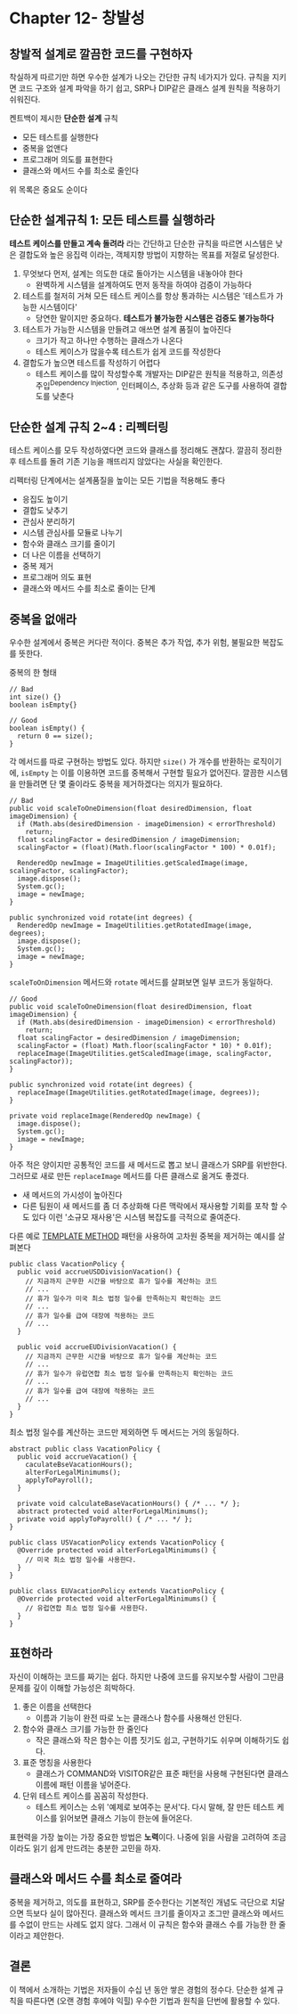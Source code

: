 # Chapter 12- 창발성

## 창발적 설계로 깔끔한 코드를 구현하자
착실하게 따르기만 하면 우수한 설계가 나오는 간단한 규칙 네가지가 있다.
규칙을 지키면 코드 구조와 설계 파악을 하기 쉽고, SRP나 DIP같은 클래스 설계 원칙을 적용하기 쉬워진다.

켄트백이 제시한 **단순한 설계** 규칙
- 모든 테스트를 실행한다
- 중복을 없앤다
- 프로그래머 의도를 표현한다
- 클래스와 메서드 수를 최소로 줄인다

위 목록은 중요도 순이다

## 단순한 설계규칙 1: 모든 테스트를 실행하라
**테스트 케이스를 만들고 계속 돌려라** 라는 간단하고 단순한 규칙을 따르면
시스템은 낮은 결합도와 높은 응집력 이라는, 객체지향 방법이 지향하는 목표를 저절로 달성한다.

1. 무엇보다 먼저, 설계는 의도한 대로 돌아가는 시스템을 내놓아야 한다
    - 완벽하게 시스템을 설계하여도 먼저 동작을 하여야 검증이 가능하다
2. 테스트를 철저히 거쳐 모든 테스트 케이스를 항상 통과하는 시스템은 '테스트가 가능한 시스템이다'
    - 당연한 말이지만 중요하다. **테스트가 불가능한 시스템은 검증도 불가능하다**
3. 테스트가 가능한 시스템을 만들려고 애쓰면 설계 품질이 높아진다
    - 크기가 작고 하나만 수행하는 클래스가 나온다
    - 테스트 케이스가 많을수록 테스트가 쉽게 코드를 작성한다
4. 결합도가 높으면 테스트를 작성하기 어렵다
    - 테스트 케이스를 많이 작성할수록 개발자는 DIP같은 원칙을 적용하고, 의존성 주입<sup>Dependency Injection</sup>, 인터페이스, 추상화 등과 같은 도구를 사용하여 결합도를 낮춘다


## 단순한 설계 규칙 2~4 : 리펙터링
테스트 케이스를 모두 작성하였다면 코드와 클래스를 정리해도 괜찮다.
깔끔히 정리한 후 테스트를 돌려 기존 기능을 깨뜨리지 않았다는 사실을 확인한다.

리펙터링 단계에서는 설계품질을 높이는 모든 기법을 적용해도 좋다
- 응집도 높이기
- 결합도 낮추기
- 관심사 분리하기
- 시스템 관심사를 모듈로 나누기
- 함수와 클래스 크기를 줄이기
- 더 나은 이름을 선택하기
- 중복 제거
- 프로그래머 의도 표현
- 클래스와 메서드 수를 최소로 줄이는 단계


## 중복을 없애라
우수한 설계에서 중복은 커다란 적이다.
중복은 추가 작업, 추가 위험, 불필요한 복잡도를 뜻한다.


중복의 한 형태
```
// Bad
int size() {}
boolean isEmpty{}
```
```
// Good
boolean isEmpty() {
  return 0 == size();
}
```
각 메서드를 따로 구현하는 방법도 있다. 하지만 `size()` 가 개수를 반환하는 로직이기에, `isEmpty` 는 이를 이용하면 코드를 중복해서 구현할 필요가 없어진다.
깔끔한 시스템을 만들려면 단 몇 줄이라도 중복을 제거하겠다는 의지가 필요하다.


```
// Bad
public void scaleToOneDimension(float desiredDimension, float imageDimension) {
  if (Math.abs(desiredDimension - imageDimension) < errorThreshold)
    return;
  float scalingFactor = desiredDimension / imageDimension;
  scalingFactor = (float)(Math.floor(scalingFactor * 100) * 0.01f);

  RenderedOp newImage = ImageUtilities.getScaledImage(image, scalingFactor, scalingFactor);
  image.dispose();
  System.gc();
  image = newImage;
}

public synchronized void rotate(int degrees) {
  RenderedOp newImage = ImageUtilities.getRotatedImage(image, degrees);
  image.dispose();
  System.gc();
  image = newImage;
}
```
`scaleToOnDimension` 메서드와 `rotate` 메서드를 살펴보면 일부 코드가 동일하다.

```
// Good
public void scaleToOneDimension(float desiredDimension, float imageDimension) {
  if (Math.abs(desiredDimension - imageDimension) < errorThreshold)
    return;
  float scalingFactor = desiredDimension / imageDimension;
  scalingFactor = (float) Math.floor(scalingFactor * 10) * 0.01f);
  replaceImage(ImageUtilities.getScaledImage(image, scalingFactor, scalingFactor));
}

public synchronized void rotate(int degrees) {
  replaceImage(ImageUtilities.getRotatedImage(image, degrees));
}

private void replaceImage(RenderedOp newImage) {
  image.dispose();
  System.gc();
  image = newImage;
}
```
아주 적은 양이지만 공통적인 코드를 새 메서드로 뽑고 보니 클래스가 SRP를 위반한다. 그러므로 새로 만든 `replaceImage` 메서드를 다른 클래스로 옮겨도 좋겠다.

- 새 메서드의 가시성이 높아진다
- 다른 팀원이 새 메서드를 좀 더 추상화해 다른 맥락에서 재사용할 기회를 포착 할 수도 있다
이런 '소규모 재사용'은 시스템 복잡도를 극적으로 줄여준다. 



다른 예로 [TEMPLATE METHOD](https://beomseok95.tistory.com/245?category=1066005) 패턴을 사용하여 고차원 중복을 제거하는 예시를 살펴본다
```
public class VacationPolicy {
  public void accrueUSDDivisionVacation() {
    // 지금까지 근무한 시간을 바탕으로 휴가 일수를 계산하는 코드
    // ...
    // 휴가 일수가 미국 최소 법정 일수를 만족하는지 확인하는 코드 
    // ...
    // 휴가 일수를 급여 대장에 적용하는 코드
    // ...
  }
  
  public void accrueEUDivisionVacation() {
    // 지금까지 근무한 시간을 바탕으로 휴가 일수를 계산하는 코드
    // ...
    // 휴가 일수가 유럽연합 최소 법정 일수를 만족하는지 확인하는 코드
    // ...
    // 휴가 일수를 급여 대장에 적용하는 코드
    // ...
  }
}
```
최소 법정 일수를 계산하는 코드만 제외하면 두 메서드는 거의 동일하다.
```
abstract public class VacationPolicy {
  public void accrueVacation() {
    caculateBseVacationHours();
    alterForLegalMinimums();
    applyToPayroll();
  }
  
  private void calculateBaseVacationHours() { /* ... */ };
  abstract protected void alterForLegalMinimums();
  private void applyToPayroll() { /* ... */ };
}

public class USVacationPolicy extends VacationPolicy {
  @Override protected void alterForLegalMinimums() {
    // 미국 최소 법정 일수를 사용한다.
  }
}

public class EUVacationPolicy extends VacationPolicy {
  @Override protected void alterForLegalMinimums() {
    // 유럽연합 최소 법정 일수를 사용한다.
  }
}
```


## 표현하라
자신이 이해하는 코드를 짜기는 쉽다. 하지만 나중에 코드를 유지보수할 사람이 그만큼 문제를 깊이 이해할 가능성은 희박하다.

1. 좋은 이름을 선택한다
    - 이름과 기능이 완전 따로 노는 클래스나 함수를 사용해선 안된다.
2. 함수와 클래스 크기를 가능한 한 줄인다
    - 작은 클래스와 작은 함수는 이름 짓기도 쉽고, 구현하기도 쉬우며 이해하기도 쉽다.
3. 표준 명칭을 사용한다
    - 클래스가 COMMAND와 VISITOR같은 표준 패턴을 사용해 구현된다면 클래스 이름에 패턴 이름을 넣어준다.
4. 단위 테스트 케이스를 꼼꼼히 작성한다.
    - 테스트 케이스는 소위 '예제로 보여주는 문서'다. 다시 말해, 잘 만든 테스트 케이스를 읽어보면 클래스 기능이 한눈에 들어온다.

표현력을 가장 높이는 가장 중요한 방법은 **노력**이다.
나중에 읽을 사람을 고려하여 조금이라도 읽기 쉽게 만드려는 충분한 고민을 하자.


## 클래스와 메서드 수를 최소로 줄여라
중복을 제거하고, 의도를 표현하고, SRP를 준수한다는 기본적인 개념도 극단으로 치달으면 득보다 실이 많아진다. 클래스와 메서드 크기를 줄이자고 조그만 클래스와 메서드를 수없이 만드는 사례도 없지 않다. 그래서 이 규칙은 함수와 클래스 수를 가능한 한 줄이라고 제안한다.


## 결론
이 책에서 소개하는 기법은 저자들이 수십 년 동안 쌓은 경험의 정수다. 단순한 설계 규칙을 따른다면 (오랜 경험 후에야 익힐) 우수한 기법과 원칙을 단번에 활용할 수 있다.